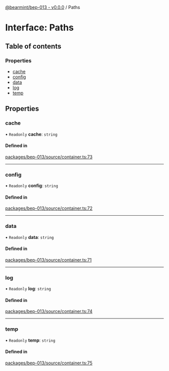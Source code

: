 [@bearmint/bep-013 - v0.0.0](../README.md) / Paths

# Interface: Paths

## Table of contents

### Properties

- [cache](Paths.md#cache)
- [config](Paths.md#config)
- [data](Paths.md#data)
- [log](Paths.md#log)
- [temp](Paths.md#temp)

## Properties

### cache

• `Readonly` **cache**: `string`

#### Defined in

[packages/bep-013/source/container.ts:73](https://github.com/bearmint/bearmint/blob/main/packages/bep-013/source/container.ts#L73)

___

### config

• `Readonly` **config**: `string`

#### Defined in

[packages/bep-013/source/container.ts:72](https://github.com/bearmint/bearmint/blob/main/packages/bep-013/source/container.ts#L72)

___

### data

• `Readonly` **data**: `string`

#### Defined in

[packages/bep-013/source/container.ts:71](https://github.com/bearmint/bearmint/blob/main/packages/bep-013/source/container.ts#L71)

___

### log

• `Readonly` **log**: `string`

#### Defined in

[packages/bep-013/source/container.ts:74](https://github.com/bearmint/bearmint/blob/main/packages/bep-013/source/container.ts#L74)

___

### temp

• `Readonly` **temp**: `string`

#### Defined in

[packages/bep-013/source/container.ts:75](https://github.com/bearmint/bearmint/blob/main/packages/bep-013/source/container.ts#L75)
